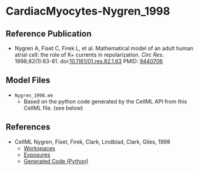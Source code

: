 CardiacMyocytes-Nygren_1998
==========================

Reference Publication
---------------------
* Nygren A, Fiset C, Firek L, et al. Mathematical model of an adult human atrial cell: the role of K+ currents in repolarization. *Circ Res*. 1998;82(1):63-81. doi:[10.1161/01.res.82.1.63](https://doi.org/10.1161/01.res.82.1.63) PMID: [9440706](https://pubmed.ncbi.nlm.nih.gov/9440706/)

Model Files
-----------
* `Nygren_1998.em`
  * Based on the python code generated by the CellML API from this CellML file. (see below)

References
-----------

* CellML Nygren, Fiset, Firek, Clark, Lindblad, Clark, Giles, 1998
  * [Workspaces](https://models.physiomeproject.org/workspace/nygren_fiset_firek_clark_lindblad_clark_giles_1998) 
  * [Exposures](https://models.physiomeproject.org/exposure/ad761ce160f3b4077bbae7a004c229e3)
  * [Generated Code (Python)](https://models.physiomeproject.org/exposure/ad761ce160f3b4077bbae7a004c229e3/nygren_fiset_firek_clark_lindblad_clark_giles_1998.cellml/@@cellml_codegen/Python)

